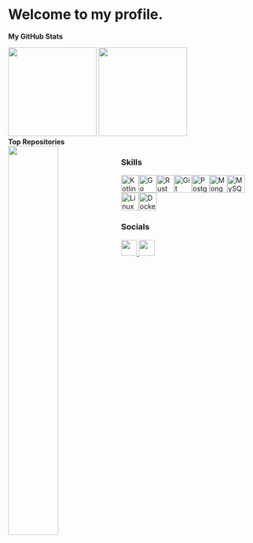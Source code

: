 [](https://user-images.githubusercontent.com/18350557/176309783-0785949b-9127-417c-8b55-ab5a4333674e.gif) Welcome to my profile.
=======================
<b>My GitHub Stats</b>
<div>
  <img height="180em" src="https://github-readme-stats-silk-delta-92.vercel.app/api?username=koliy82&show_icons=true&theme=radical&include_all_commits=true&count_private=true"/>
  <img height="180em" src="https://github-readme-stats-silk-delta-92.vercel.app/api/top-langs/?username=koliy82&layout=compact&count_private=true&theme=radical&exclude_repo=github-readme-stats&hide=jupyter%20notebook,pascal,CMake"/>
</div>
<b>Top Repositories</b>
<div width="100%" align="center">
  <a href="https://github.com/koliy82/go-tg-bot" align="left"><img align="left" width="45%" src="https://github-readme-stats-silk-delta-92.vercel.app/api/pin/?username=koliy82&repo=go-tg-bot&title_color=0891b2&text_color=ffffff&icon_color=0891b2&bg_color=1c1917&hide_border=true&locale=en" /></a>
</div>

### Skills 
<p align="left">
    <a href="https://kotlinlang.org/" target="_blank" rel="noreferrer"><img
            src="https://raw.githubusercontent.com/danielcranney/readme-generator/main/public/icons/skills/kotlin-colored.svg"
            width="36" height="36" alt="Kotlin" /></a><a href="https://go.dev/doc/" target="_blank"
        rel="noreferrer"><img
            src="https://raw.githubusercontent.com/danielcranney/readme-generator/main/public/icons/skills/go-colored.svg"
            width="36" height="36" alt="Go" /></a><a href="https://www.rust-lang.org/" target="_blank"
        rel="noreferrer"><img
            src="https://raw.githubusercontent.com/danielcranney/readme-generator/main/public/icons/skills/rust-colored.svg"
            width="36" height="36" alt="Rust" /></a><a href="https://git-scm.com/" target="_blank" rel="noreferrer"><img
            src="https://raw.githubusercontent.com/danielcranney/readme-generator/main/public/icons/skills/git-colored.svg"
            width="36" height="36" alt="Git" /></a><a href="https://www.postgresql.org/" target="_blank"
        rel="noreferrer"><img
            src="https://raw.githubusercontent.com/danielcranney/readme-generator/main/public/icons/skills/postgresql-colored.svg"
            width="36" height="36" alt="PostgreSQL" /></a><a href="https://www.mongodb.com/" target="_blank"
        rel="noreferrer"><img
            src="https://raw.githubusercontent.com/danielcranney/readme-generator/main/public/icons/skills/mongodb-colored.svg"
            width="36" height="36" alt="MongoDB" /></a><a href="https://www.mysql.com/" target="_blank"
        rel="noreferrer"><img
            src="https://raw.githubusercontent.com/danielcranney/readme-generator/main/public/icons/skills/mysql-colored.svg"
            width="36" height="36" alt="MySQL" /></a><a href="https://www.linux.org" target="_blank"
        rel="noreferrer"><img
            src="https://raw.githubusercontent.com/danielcranney/readme-generator/main/public/icons/skills/linux-colored.svg"
            width="36" height="36" alt="Linux" /></a><a href="https://www.docker.com/" target="_blank"
        rel="noreferrer"><img
            src="https://raw.githubusercontent.com/danielcranney/readme-generator/main/public/icons/skills/docker-colored.svg"
            width="36" height="36" alt="Docker" /></a>
</p>

### Socials

<p align="left">
    <a href="https://discord.com/users/koliy82" target="_blank" rel="noreferrer">
        <picture>
            <source media="(prefers-color-scheme: dark)"
                srcset="https://raw.githubusercontent.com/danielcranney/readme-generator/main/public/icons/socials/discord-dark.svg" />
            <source media="(prefers-color-scheme: light)"
                srcset="https://raw.githubusercontent.com/danielcranney/readme-generator/main/public/icons/socials/discord.svg" />
            <img src="https://raw.githubusercontent.com/danielcranney/readme-generator/main/public/icons/socials/discord.svg"
                width="32" height="32" />
        </picture>
    </a>
    <a href="https://www.github.com/koliy82" target="_blank" rel="noreferrer">
        <picture>
            <source media="(prefers-color-scheme: dark)"
                srcset="https://raw.githubusercontent.com/danielcranney/readme-generator/main/public/icons/socials/github-dark.svg" />
            <source media="(prefers-color-scheme: light)"
                srcset="https://raw.githubusercontent.com/danielcranney/readme-generator/main/public/icons/socials/github.svg" />
            <img src="https://raw.githubusercontent.com/danielcranney/readme-generator/main/public/icons/socials/github.svg"
                width="32" height="32" />
        </picture>
    </a>
</p>